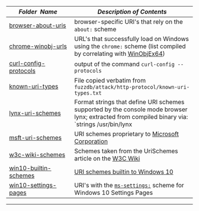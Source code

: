 |&nbsp;&nbsp;&nbsp;&nbsp;&nbsp;&nbsp;_Folder&nbsp;&nbsp;Name_&nbsp;&nbsp;&nbsp;&nbsp;&nbsp;&nbsp;| _Description of Contents_
|:--------------------|--------------------------------------------------------------------------------------------------------------------------------------------------------
| [browser-about-uris](browser-about-uris.txt) |  browser-specific URI's that rely on the `about:` scheme 
| [chrome-winobj-urls](chrome-winobj-urls.txt) |  URL's that successfully load on Windows using the `chrome:` scheme (list compiled by correlating with [WinObjEx64](https://github.com/hfiref0x/WinObjEx64)) 
| [curl-config-protocols](curl-config-protocols.txt) |  output of the command `curl-config --protocols` 
| [known-uri-types](known-uri-types.txt) |  File copied verbatim from `fuzzdb/attack/http-protocol/known-uri-types.txt`
| [lynx-uri-schemes](lynx-uri-schemes.txt) |  Format strings that define URI schemes supported by the console mode browser lynx; extracted from compiled binary via: `strings /usr/bin/lynx | egrep -i '^lynx[^:]+:[^ ]+$'` 
| [msft-uri-schemes](msft-uri-schemes.txt) |  URI schemes proprietary to [Microsoft Corporation](https://microsoft.com) 
| [w3c-wiki-schemes](w3c-wiki-schemes.txt) |  Schemes taken from the UriSchemes article on the [W3C Wiki](https://w3.org/wiki/Main_Page) 
| [win10-builtin-schemes](win10-builtin-schemes.txt) |  [URI schemes builtin to Windows 10](https://docs.microsoft.com/en-us/windows/uwp/launch-resume/launch-default-app "Launch the default app for a URI") 
| [win10-settings-pages](win10-settings-pages.txt) |  URI's with the [`ms-settings:`](https://docs.microsoft.com/en-us/windows/uwp/launch-resume/launch-settings-app#ms-settings-uri-scheme-reference "ms-settings: URI scheme reference") scheme for Windows 10 Settings Pages 

* * *

